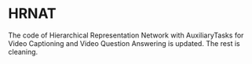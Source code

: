 # HRNAT
The code of Hierarchical Representation Network with AuxiliaryTasks for Video Captioning and Video Question Answering is updated. The rest is cleaning.
